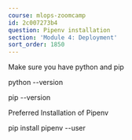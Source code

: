 ```yaml
---
course: mlops-zoomcamp
id: 2c007273b4
question: Pipenv installation
section: 'Module 4: Deployment'
sort_order: 1850
---
```


Make sure you have python and pip

python --version

pip --version

Preferred Installation of Pipenv

pip install pipenv --user

